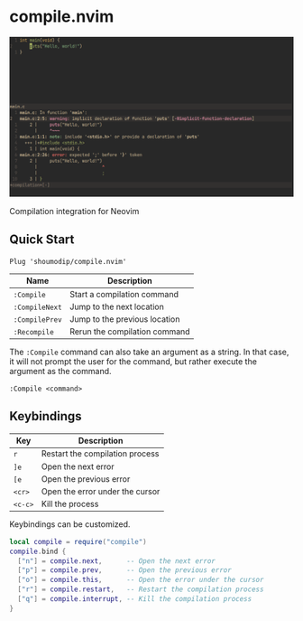 # compile.nvim
![Demo](img/demo.png)

Compilation integration for Neovim

## Quick Start
```vim
Plug 'shoumodip/compile.nvim'
```

| Name           | Description                   |
| -------------- | ----------------------------- |
| `:Compile`     | Start a compilation command   |
| `:CompileNext` | Jump to the next location     |
| `:CompilePrev` | Jump to the previous location |
| `:Recompile`   | Rerun the compilation command |

The `:Compile` command can also take an argument as a string. In that case, it will not prompt the user for the command, but rather execute the argument as the command.

```vim
:Compile <command>
```

## Keybindings
| Key     | Description                     |
| ------- | ------------------------------- |
| `r`     | Restart the compilation process |
| `]e`    | Open the next error             |
| `[e`    | Open the previous error         |
| `<cr>`  | Open the error under the cursor |
| `<c-c>` | Kill the process                |

Keybindings can be customized.

```lua
local compile = require("compile")
compile.bind {
  ["n"] = compile.next,      -- Open the next error
  ["p"] = compile.prev,      -- Open the previous error
  ["o"] = compile.this,      -- Open the error under the cursor
  ["r"] = compile.restart,   -- Restart the compilation process
  ["q"] = compile.interrupt, -- Kill the compilation process
}
```
